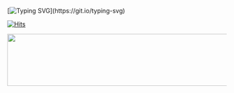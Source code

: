 [![Typing SVG](https://readme-typing-svg.demolab.com?font=Fira+Code&weight=500&pause=1000&color=ACF7CE&width=435&lines=Hello%2C+I'm+Yujin!)](https://git.io/typing-svg)

[![Hits](https://hits.seeyoufarm.com/api/count/incr/badge.svg?url=https%3A%2F%2Fgithub.com%2Fmirinae700%2Fhit-counter&count_bg=%235EB6B4&title_bg=%232C5168&icon=waze.svg&icon_color=%23E7E7E7&title=hits&edge_flat=false)](https://github.com/mirinae700)

<div align="center">
<a href="https://github.com/devxb/gitanimals">
  <img
    src="https://render.gitanimals.org/lines/mirinae700?pet-id=644495375962487192"
    width="600"
    height="120"
  />
</a>
</div>

  

